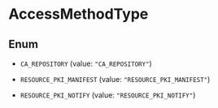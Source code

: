 

# AccessMethodType

## Enum


* `CA_REPOSITORY` (value: `"CA_REPOSITORY"`)

* `RESOURCE_PKI_MANIFEST` (value: `"RESOURCE_PKI_MANIFEST"`)

* `RESOURCE_PKI_NOTIFY` (value: `"RESOURCE_PKI_NOTIFY"`)



